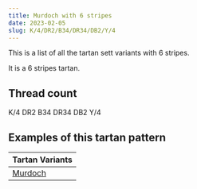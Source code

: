 ```yaml
---
title: Murdoch with 6 stripes
date: 2023-02-05
slug: K/4/DR2/B34/DR34/DB2/Y/4
---
```

This is a list of all the tartan sett variants with 6 stripes.

It is a 6 stripes tartan.


## Thread count
K/4 DR2 B34 DR34 DB2 Y/4

## Examples of this tartan pattern

| Tartan Variants |
|---------------|
| [Murdoch](/variants/k/4/dr2/b34/dr34/db2/y/4-b304080-db102040-dr802040-k000000-yf0c000)||
